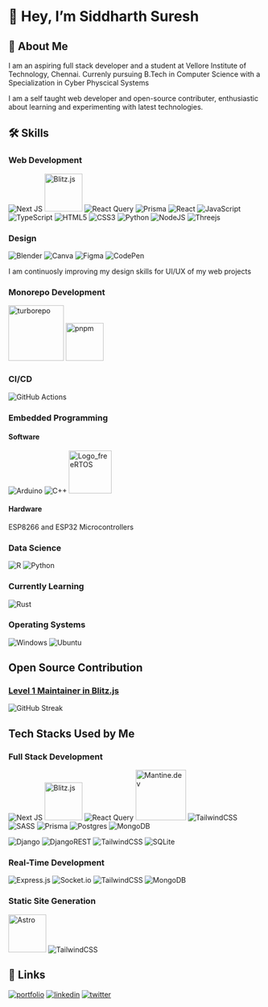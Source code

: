 # 👋 Hey, I’m Siddharth Suresh

## 🚀 About Me
I am an aspiring full stack developer and a student at Vellore Institute of Technology, Chennai. Currenly pursuing B.Tech in Computer Science with a Specialization in Cyber Physcical Systems

I am a self taught web developer and open-source contributer, enthusiastic about learning and experimenting with latest technologies.

## 🛠 Skills

### Web Development
![Next JS](https://img.shields.io/badge/Next-black?style=for-the-badge&logo=next.js&logoColor=white) <img src="https://user-images.githubusercontent.com/83594610/200160432-d97e45ea-371d-4f9a-a83d-da505bc04057.png" alt="Blitz.js" width="75"/> ![React Query](https://img.shields.io/badge/-React%20Query-FF4154?style=for-the-badge&logo=react%20query&logoColor=white) ![Prisma](https://img.shields.io/badge/Prisma-3982CE?style=for-the-badge&logo=Prisma&logoColor=white)  ![React](https://img.shields.io/badge/react-%2320232a.svg?style=for-the-badge&logo=react&logoColor=%2361DAFB) ![JavaScript](https://img.shields.io/badge/javascript-%23323330.svg?style=for-the-badge&logo=javascript&logoColor=%23F7DF1E) ![TypeScript](https://img.shields.io/badge/typescript-%23007ACC.svg?style=for-the-badge&logo=typescript&logoColor=white) ![HTML5](https://img.shields.io/badge/html5-%23E34F26.svg?style=for-the-badge&logo=html5&logoColor=white) ![CSS3](https://img.shields.io/badge/css3-%231572B6.svg?style=for-the-badge&logo=css3&logoColor=white) ![Python](https://img.shields.io/badge/python-3670A0?style=for-the-badge&logo=python&logoColor=ffdd54) ![NodeJS](https://img.shields.io/badge/node.js-6DA55F?style=for-the-badge&logo=node.js&logoColor=white) ![Threejs](https://img.shields.io/badge/threejs-black?style=for-the-badge&logo=three.js&logoColor=white)

### Design
![Blender](https://img.shields.io/badge/blender-%23F5792A.svg?style=for-the-badge&logo=blender&logoColor=white) ![Canva](https://img.shields.io/badge/Canva-%2300C4CC.svg?style=for-the-badge&logo=Canva&logoColor=white) ![Figma](https://img.shields.io/badge/figma-%23F24E1E.svg?style=for-the-badge&logo=figma&logoColor=white)
![CodePen](https://img.shields.io/badge/Codepen-000000?style=for-the-badge&logo=codepen&logoColor=white)

I am continuosly improving my design skills for UI/UX of my web projects

### Monorepo Development
<img src="https://user-images.githubusercontent.com/83594610/200160320-d982d1ab-7259-410c-b4d8-4ae4ce3d18f3.png" alt="turborepo" width="110"/> <img src="https://user-images.githubusercontent.com/83594610/200160335-97ca93e7-5809-46a8-a80b-f9a551449221.png" alt="pnpm" width="75"/>


### CI/CD
![GitHub Actions](https://img.shields.io/badge/github%20actions-%232671E5.svg?style=for-the-badge&logo=githubactions&logoColor=white)

### Embedded Programming
#### Software
![Arduino](https://img.shields.io/badge/-Arduino-00979D?style=for-the-badge&logo=Arduino&logoColor=white) ![C++](https://img.shields.io/badge/c++-%2300599C.svg?style=for-the-badge&logo=c%2B%2B&logoColor=white) <img src="https://user-images.githubusercontent.com/83594610/200159993-dd3094ee-311f-41f0-bc9f-191247515ad2.png" alt="Logo_freeRTOS" width="85"/>
#### Hardware
ESP8266 and ESP32 Microcontrollers

### Data Science

![R](https://img.shields.io/badge/r-%23276DC3.svg?style=for-the-badge&logo=r&logoColor=white) ![Python](https://img.shields.io/badge/python-3670A0?style=for-the-badge&logo=python&logoColor=ffdd54)

### Currently Learning
![Rust](https://img.shields.io/badge/Rust-000000?style=for-the-badge&logo=rust&logoColor=white)

### Operating Systems
![Windows](https://img.shields.io/badge/Windows-0078D6?style=for-the-badge&logo=windows&logoColor=white) ![Ubuntu](https://img.shields.io/badge/Ubuntu-E95420?style=for-the-badge&logo=ubuntu&logoColor=white) 

## Open Source Contribution

### [**Level 1 Maintainer in Blitz.js**](https://github.com/blitz-js/blitz/#maintainers-level-1-)

![GitHub Streak](https://streak-stats.demolab.com?user=siddhsuresh&theme=nightowl&hide_border=true&border_radius=4.7)

## Tech Stacks Used by Me

### Full Stack Development
![Next JS](https://img.shields.io/badge/Next-black?style=for-the-badge&logo=next.js&logoColor=white) <img src="https://user-images.githubusercontent.com/83594610/200160432-d97e45ea-371d-4f9a-a83d-da505bc04057.png" alt="Blitz.js" width="75"/> ![React Query](https://img.shields.io/badge/-React%20Query-FF4154?style=for-the-badge&logo=react%20query&logoColor=white) <img src="https://user-images.githubusercontent.com/83594610/200160775-1b62c712-30e2-4863-a51b-db218dcc5289.png" alt="Mantine.dev" width="100"/>
 ![TailwindCSS](https://img.shields.io/badge/tailwindcss-%2338B2AC.svg?style=for-the-badge&logo=tailwind-css&logoColor=white) ![SASS](https://img.shields.io/badge/SASS-hotpink.svg?style=for-the-badge&logo=SASS&logoColor=white) ![Prisma](https://img.shields.io/badge/Prisma-3982CE?style=for-the-badge&logo=Prisma&logoColor=white) ![Postgres](https://img.shields.io/badge/postgres-%23316192.svg?style=for-the-badge&logo=postgresql&logoColor=white) ![MongoDB](https://img.shields.io/badge/MongoDB-%234ea94b.svg?style=for-the-badge&logo=mongodb&logoColor=white)

![Django](https://img.shields.io/badge/django-%23092E20.svg?style=for-the-badge&logo=django&logoColor=white) ![DjangoREST](https://img.shields.io/badge/DJANGO-REST-ff1709?style=for-the-badge&logo=django&logoColor=white&color=ff1709&labelColor=gray) ![TailwindCSS](https://img.shields.io/badge/tailwindcss-%2338B2AC.svg?style=for-the-badge&logo=tailwind-css&logoColor=white) ![SQLite](https://img.shields.io/badge/sqlite-%2307405e.svg?style=for-the-badge&logo=sqlite&logoColor=white)

### Real-Time Development
![Express.js](https://img.shields.io/badge/express.js-%23404d59.svg?style=for-the-badge&logo=express&logoColor=%2361DAFB) ![Socket.io](https://img.shields.io/badge/Socket.io-black?style=for-the-badge&logo=socket.io&badgeColor=010101) ![TailwindCSS](https://img.shields.io/badge/tailwindcss-%2338B2AC.svg?style=for-the-badge&logo=tailwind-css&logoColor=white) ![MongoDB](https://img.shields.io/badge/MongoDB-%234ea94b.svg?style=for-the-badge&logo=mongodb&logoColor=white)

### Static Site Generation
<img src="https://user-images.githubusercontent.com/83594610/200160836-8d8077ee-2aee-4b8a-a3a6-7a37ed935ab5.png" alt="Astro" width="75"/> ![TailwindCSS](https://img.shields.io/badge/tailwindcss-%2338B2AC.svg?style=for-the-badge&logo=tailwind-css&logoColor=white)

## 🔗 Links
[![portfolio](https://img.shields.io/badge/my_portfolio-011039?style=for-the-badge&logo=ko-fi&logoColor=29fc9b)](https://siddharthsuresh.vercel.app/)
[![linkedin](https://img.shields.io/badge/linkedin-black?style=for-the-badge&logo=linkedin&logoColor=0A66C2)](https://www.linkedin.com/in/siddharth-sureshn/)
[![twitter](https://img.shields.io/badge/twitter-black?style=for-the-badge&logo=twitter&logoColor=0A66C2)](https://twitter.com/_siddhsuresh)

<!---
![stats](https://github-contribution-graph.ez4o.com/?username=siddhsuresh&last_n_days=10)
siddhsuresh/siddhsuresh is a ✨ special ✨ repository because its `README.md` (this file) appears on your GitHub profile.
You can click the Preview link to take a look at your changes.
--->

